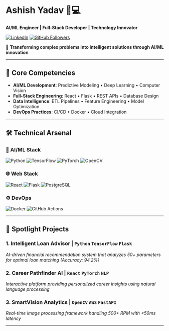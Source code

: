 # Ashish Yadav 👨💻

**AI/ML Engineer | Full-Stack Developer | Technology Innovator**

[![LinkedIn](https://img.shields.io/badge/LinkedIn-Ashish_Yadav-0077B5?style=flat&logo=linkedin)](https://www.linkedin.com/in/ashish-yadav-6ab31731a)
[![GitHub Followers](https://img.shields.io/github/followers/ashish-y15?label=Follow%20on%20GitHub&style=social)](https://github.com/Ashishyadav15)

🔭 **Transforming complex problems into intelligent solutions through AI/ML innovation**

---

## 📌 Core Competencies

- **AI/ML Development**: Predictive Modeling • Deep Learning • Computer Vision
- **Full-Stack Engineering**: React • Flask • REST APIs • Database Design
- **Data Intelligence**: ETL Pipelines • Feature Engineering • Model Optimization
- **DevOps Practices**: CI/CD • Docker • Cloud Integration

---

## 🛠️ Technical Arsenal

### 🤖 AI/ML Stack
![Python](https://img.shields.io/badge/Python-3776AB?style=for-the-badge&logo=python&logoColor=white)
![TensorFlow](https://img.shields.io/badge/TensorFlow-FF6F00?style=for-the-badge&logo=tensorflow&logoColor=white)
![PyTorch](https://img.shields.io/badge/PyTorch-EE4C2C?style=for-the-badge&logo=pytorch&logoColor=white)
![OpenCV](https://img.shields.io/badge/OpenCV-5C3EE8?style=for-the-badge&logo=opencv&logoColor=white)

### 🌐 Web Stack
![React](https://img.shields.io/badge/React-20232A?style=for-the-badge&logo=react&logoColor=61DAFB)
![Flask](https://img.shields.io/badge/Flask-000000?style=for-the-badge&logo=flask&logoColor=white)
![PostgreSQL](https://img.shields.io/badge/PostgreSQL-316192?style=for-the-badge&logo=postgresql&logoColor=white)

### ⚙️ DevOps
![Docker](https://img.shields.io/badge/Docker-2496ED?style=for-the-badge&logo=docker&logoColor=white)
![GitHub Actions](https://img.shields.io/badge/GitHub_Actions-2088FF?style=for-the-badge&logo=github-actions&logoColor=white)

---

## 🚀 Spotlight Projects

### 1. **Intelligent Loan Advisor** | `Python` `TensorFlow` `Flask`
_AI-driven financial recommendation system that analyzes 50+ parameters for optimal loan matching (Accuracy: 94.2%)_

### 2. **Career Pathfinder AI** | `React` `PyTorch` `NLP`
_Interactive platform providing personalized career insights using natural language processing_

### 3. **SmartVision Analytics** | `OpenCV` `AWS` `FastAPI`
_Real-time image processing framework handling 500+ RPM with <50ms latency_

---
